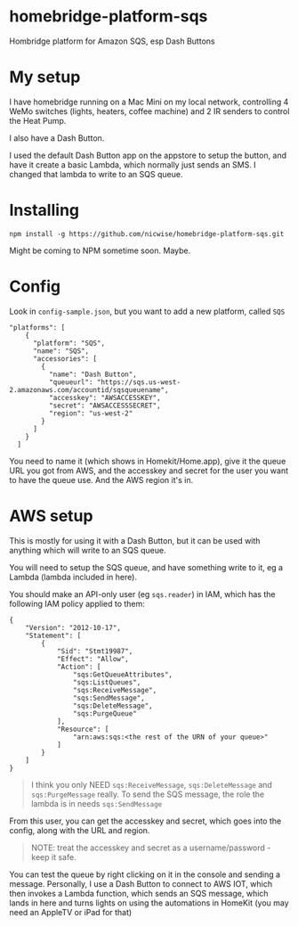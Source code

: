 # homebridge-platform-sqs
Hombridge platform for Amazon SQS, esp Dash Buttons

# My setup

I have homebridge running on a Mac Mini on my local network, controlling 4 WeMo
switches (lights, heaters, coffee machine) and 2 IR senders to control the Heat Pump.

I also have a Dash Button.

I used the default Dash Button app on the appstore to setup the button, and have it create a basic Lambda, which normally just sends an SMS. I changed that lambda to write to an SQS queue.

# Installing

```
npm install -g https://github.com/nicwise/homebridge-platform-sqs.git
```

Might be coming to NPM sometime soon. Maybe.

# Config

Look in `config-sample.json`, but you want to add a new platform, called `SQS`

```
"platforms": [
    {
      "platform": "SQS",
      "name": "SQS",
      "accessories": [
        {
          "name": "Dash Button",
          "queueurl": "https://sqs.us-west-2.amazonaws.com/accountid/sqsqueuename",
          "accesskey": "AWSACCESSKEY",
          "secret": "AWSACCESSSECRET",
          "region": "us-west-2"
        }
      ]
    }
  ]
```

You need to name it (which shows in Homekit/Home.app), give it the queue URL you got from AWS,
and the accesskey and secret for the user you want to have the queue use. And the AWS region it's in.

# AWS setup

This is mostly for using it with a Dash Button, but it can be used with anything
which will write to an SQS queue.

You will need to setup the SQS queue, and have something write to it, eg a Lambda
(lambda included in here).

You should make an API-only user (eg `sqs.reader`) in IAM, which has the following IAM policy applied to them:
```
{
    "Version": "2012-10-17",
    "Statement": [
        {
            "Sid": "Stmt19987",
            "Effect": "Allow",
            "Action": [
                "sqs:GetQueueAttributes",
                "sqs:ListQueues",
                "sqs:ReceiveMessage",
                "sqs:SendMessage",
                "sqs:DeleteMessage",
                "sqs:PurgeQueue"
            ],
            "Resource": [
                "arn:aws:sqs:<the rest of the URN of your queue>"
            ]
        }
    ]
}
```
> I think you only NEED `sqs:ReceiveMessage`, `sqs:DeleteMessage` and `sqs:PurgeMessage` really. To send the SQS message, the role the lambda is in needs `sqs:SendMessage`

From this user, you can get the accesskey and secret, which goes into the config,
along with the URL and region.

> NOTE: treat the accesskey and secret as a username/password - keep it safe.

You can test the queue by right clicking on it in the console and sending a message.
Personally, I use a Dash Button to connect to AWS IOT, which then invokes a Lambda
function, which sends an SQS message, which lands in here and turns lights on using
the automations in HomeKit (you may need an AppleTV or iPad for that)
